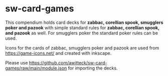 # sw-card-games
This compendium holds card decks for <b>zabbac, corellian spook, smugglers poker and pazook</b> with simple standard rules for <b>zabbac, corellian spook, and pazook</b> as well. For smugglers poker the standard poker rules can be used. 

Icons for the cards of zabbac, smugglers poker and pazook are used from https://game-icons.net/ and created with inkscape.

Please use https://github.com/awitteck/sw-card-games/raw/main/module.json for importing the decks.
